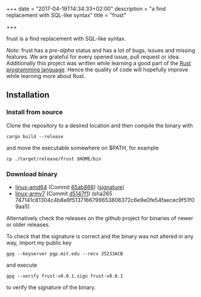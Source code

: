 +++
date = "2017-04-19T14:34:33+02:00"
description = "a find replacement with SQL-like syntax"
title = "frust"

+++

frust is a find replacement with SQL-like syntax.

*Note:* frust has a *pre-alpha* status and has a lot of bugs, issues and missing features.
We are grateful for every opened issue, pull request or idea.
Additionally this project was written while learning a good part of the [Rust programming language](https://www.rust-lang.org/en-US/).
Hence the quality of code will hopefully improve while learning more about Rust.

## Installation
### Install from source
Clone the repository to a desired location and then compile the binary with
```
cargo build --release
```
and move the executable somewhere on $PATH, for example
```
cp ./target/release/frust $HOME/bin
```

### Download binary

* [linux-amd64](/frust-blog/binaries/frust-v0.0.2) (Commit [65ab866](https://github.com/tbehner/frust/commit/65ab866991c197b32446446f1985eafdd2407730)) ([signature](/frust-blog/signatures/frust-v0.0.2.sign))
* [linux-armv7](/frust-blog/binaries/frust-armv7-v.0.0.1) (Commit [d5147f1](https://github.com/tbehner/frust/commit/d5147f166e151bf98f98ae185dd4c393bd65f13a)) (sha265 747141c81304c4b8e8f5137166799653806372c6e9e0fe54faecec9f51f09aa5)

Alternatively check the releases on the github project for binaries of newer or older releases.

To check that the signature is correct and the binary was not altered in any way, import my public key
```
gpg --keyserver pgp.mit.edu --recv 35233ACB
```
and execute
```
gpg --verify frust-v0.0.1.sign frust-v0.0.1
```
to verify the signature of the binary.
